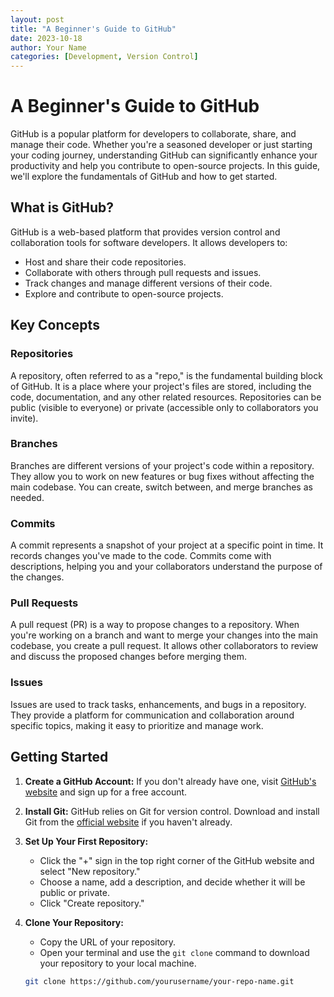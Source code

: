 ```yaml
---
layout: post
title: "A Beginner's Guide to GitHub"
date: 2023-10-18
author: Your Name
categories: [Development, Version Control]
---
```


# A Beginner's Guide to GitHub

GitHub is a popular platform for developers to collaborate, share, and manage their code. Whether you're a seasoned developer or just starting your coding journey, understanding GitHub can significantly enhance your productivity and help you contribute to open-source projects. In this guide, we'll explore the fundamentals of GitHub and how to get started.

## What is GitHub?

GitHub is a web-based platform that provides version control and collaboration tools for software developers. It allows developers to:

- Host and share their code repositories.
- Collaborate with others through pull requests and issues.
- Track changes and manage different versions of their code.
- Explore and contribute to open-source projects.

## Key Concepts

### Repositories

A repository, often referred to as a "repo," is the fundamental building block of GitHub. It is a place where your project's files are stored, including the code, documentation, and any other related resources. Repositories can be public (visible to everyone) or private (accessible only to collaborators you invite).

### Branches

Branches are different versions of your project's code within a repository. They allow you to work on new features or bug fixes without affecting the main codebase. You can create, switch between, and merge branches as needed.

### Commits

A commit represents a snapshot of your project at a specific point in time. It records changes you've made to the code. Commits come with descriptions, helping you and your collaborators understand the purpose of the changes.

### Pull Requests

A pull request (PR) is a way to propose changes to a repository. When you're working on a branch and want to merge your changes into the main codebase, you create a pull request. It allows other collaborators to review and discuss the proposed changes before merging them.

### Issues

Issues are used to track tasks, enhancements, and bugs in a repository. They provide a platform for communication and collaboration around specific topics, making it easy to prioritize and manage work.

## Getting Started

1. **Create a GitHub Account:** If you don't already have one, visit [GitHub's website](https://github.com) and sign up for a free account.

2. **Install Git:** GitHub relies on Git for version control. Download and install Git from the [official website](https://git-scm.com/downloads) if you haven't already.

3. **Set Up Your First Repository:**
   - Click the "+" sign in the top right corner of the GitHub website and select "New repository."
   - Choose a name, add a description, and decide whether it will be public or private.
   - Click "Create repository."

4. **Clone Your Repository:**
   - Copy the URL of your repository.
   - Open your terminal and use the `git clone` command to download your repository to your local machine.
   
   ```bash
   git clone https://github.com/yourusername/your-repo-name.git
